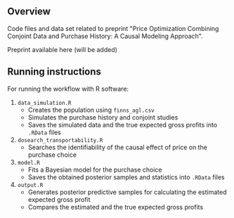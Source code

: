 ## Overview

Code files and data set related to preprint "Price Optimization Combining Conjoint Data and Purchase History: A Causal Modeling Approach".

Preprint available here (will be added)


## Running instructions

For running the workflow with R software:

1. `data_simulation.R`
    - Creates the population using `finns_agl.csv`
    - Simulates the purchase history and conjoint studies
    - Saves the simulated data and the true expected gross profits into `.RData` files
2. `dosearch_transportability.R`
    - Searches the identifiability of the causal effect of price on the purchase choice
3. `model.R`
    - Fits a Bayesian model for the purchase choice
    - Saves the obtained posterior samples and statistics into `.RData` files
4. `output.R`
    - Generates posterior predictive samples for calculating the estimated expected gross profit
    - Compares the estimated and the true expected gross profits

